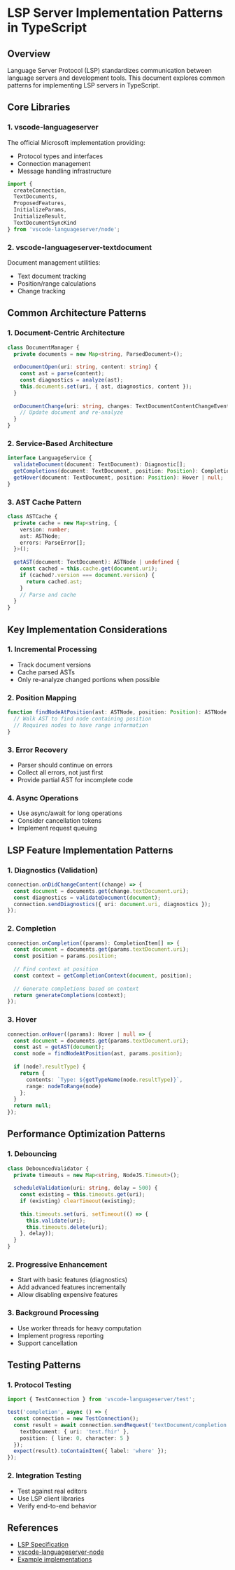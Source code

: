 # LSP Server Implementation Patterns in TypeScript

## Overview
Language Server Protocol (LSP) standardizes communication between language servers and development tools. This document explores common patterns for implementing LSP servers in TypeScript.

## Core Libraries

### 1. vscode-languageserver
The official Microsoft implementation providing:
- Protocol types and interfaces
- Connection management
- Message handling infrastructure

```typescript
import { 
  createConnection,
  TextDocuments,
  ProposedFeatures,
  InitializeParams,
  InitializeResult,
  TextDocumentSyncKind
} from 'vscode-languageserver/node';
```

### 2. vscode-languageserver-textdocument
Document management utilities:
- Text document tracking
- Position/range calculations
- Change tracking

## Common Architecture Patterns

### 1. Document-Centric Architecture
```typescript
class DocumentManager {
  private documents = new Map<string, ParsedDocument>();
  
  onDocumentOpen(uri: string, content: string) {
    const ast = parse(content);
    const diagnostics = analyze(ast);
    this.documents.set(uri, { ast, diagnostics, content });
  }
  
  onDocumentChange(uri: string, changes: TextDocumentContentChangeEvent[]) {
    // Update document and re-analyze
  }
}
```

### 2. Service-Based Architecture
```typescript
interface LanguageService {
  validateDocument(document: TextDocument): Diagnostic[];
  getCompletions(document: TextDocument, position: Position): CompletionItem[];
  getHover(document: TextDocument, position: Position): Hover | null;
}
```

### 3. AST Cache Pattern
```typescript
class ASTCache {
  private cache = new Map<string, { 
    version: number;
    ast: ASTNode;
    errors: ParseError[];
  }>();
  
  getAST(document: TextDocument): ASTNode | undefined {
    const cached = this.cache.get(document.uri);
    if (cached?.version === document.version) {
      return cached.ast;
    }
    // Parse and cache
  }
}
```

## Key Implementation Considerations

### 1. Incremental Processing
- Track document versions
- Cache parsed ASTs
- Only re-analyze changed portions when possible

### 2. Position Mapping
```typescript
function findNodeAtPosition(ast: ASTNode, position: Position): ASTNode | null {
  // Walk AST to find node containing position
  // Requires nodes to have range information
}
```

### 3. Error Recovery
- Parser should continue on errors
- Collect all errors, not just first
- Provide partial AST for incomplete code

### 4. Async Operations
- Use async/await for long operations
- Consider cancellation tokens
- Implement request queuing

## LSP Feature Implementation Patterns

### 1. Diagnostics (Validation)
```typescript
connection.onDidChangeContent((change) => {
  const document = documents.get(change.textDocument.uri);
  const diagnostics = validateDocument(document);
  connection.sendDiagnostics({ uri: document.uri, diagnostics });
});
```

### 2. Completion
```typescript
connection.onCompletion((params): CompletionItem[] => {
  const document = documents.get(params.textDocument.uri);
  const position = params.position;
  
  // Find context at position
  const context = getCompletionContext(document, position);
  
  // Generate completions based on context
  return generateCompletions(context);
});
```

### 3. Hover
```typescript
connection.onHover((params): Hover | null => {
  const document = documents.get(params.textDocument.uri);
  const ast = getAST(document);
  const node = findNodeAtPosition(ast, params.position);
  
  if (node?.resultType) {
    return {
      contents: `Type: ${getTypeName(node.resultType)}`,
      range: nodeToRange(node)
    };
  }
  return null;
});
```

## Performance Optimization Patterns

### 1. Debouncing
```typescript
class DebouncedValidator {
  private timeouts = new Map<string, NodeJS.Timeout>();
  
  scheduleValidation(uri: string, delay = 500) {
    const existing = this.timeouts.get(uri);
    if (existing) clearTimeout(existing);
    
    this.timeouts.set(uri, setTimeout(() => {
      this.validate(uri);
      this.timeouts.delete(uri);
    }, delay));
  }
}
```

### 2. Progressive Enhancement
- Start with basic features (diagnostics)
- Add advanced features incrementally
- Allow disabling expensive features

### 3. Background Processing
- Use worker threads for heavy computation
- Implement progress reporting
- Support cancellation

## Testing Patterns

### 1. Protocol Testing
```typescript
import { TestConnection } from 'vscode-languageserver/test';

test('completion', async () => {
  const connection = new TestConnection();
  const result = await connection.sendRequest('textDocument/completion', {
    textDocument: { uri: 'test.fhir' },
    position: { line: 0, character: 5 }
  });
  expect(result).toContainItem({ label: 'where' });
});
```

### 2. Integration Testing
- Test against real editors
- Use LSP client libraries
- Verify end-to-end behavior

## References
- [LSP Specification](https://microsoft.github.io/language-server-protocol/)
- [vscode-languageserver-node](https://github.com/microsoft/vscode-languageserver-node)
- [Example implementations](https://github.com/microsoft/language-server-protocol/wiki/Protocol-Implementations)